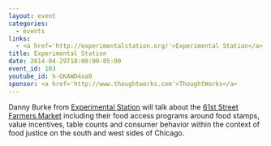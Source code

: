 ```yaml
---
layout: event
categories: 
  - events
links:
  - <a href='http://experimentalstation.org/'>Experimental Station</a>
title: Experimental Station
date: 2014-04-29T18:00:00-05:00
event_id: 103
youtube_id: h-GKAWD4xa0
sponsor: <a href='http://www.thoughtworks.com'>ThoughtWorks</a>
---
```


<p>Danny Burke from <a href='http://experimentalstation.org/'>Experimental Station</a> will talk about the <a href='http://experimentalstation.org/farmers-market'>61st Street Farmers Market</a> including their food access programs around food stamps, value incentives, table counts and consumer behavior within the context of food justice on the south and west sides of Chicago.</p>
